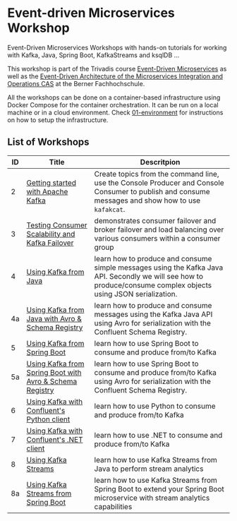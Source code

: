 # Event-driven Microservices Workshop

Event-Driven Microservices Workshops with hands-on tutorials for working with Kafka, Java, Spring Boot, KafkaStreams and ksqlDB ...

This workshop is part of the Trivadis course [Event-Driven Microservices](https://www.trivadis.com/en/training/event-driven-microservices) as well as the [Event-Driven Architecture of the Microservices Integration and Operations CAS](https://www.bfh.ch/de/weiterbildung/cas/microservices-integration-and-operations/) at the Berner Fachhochschule.

All the workshops can be done on a container-based infrastructure using Docker Compose for the container orchestration. It can be run on a local machine or in a cloud environment. Check [01-environment](https://github.com/gschmutz/hadoop-workshop/tree/master/01-environment) for instructions on how to setup the infrastructure.


## List of Workshops

ID  | Title   | Descritpion
------------- | ------------- | -------------
2 | [Getting started with Apache Kafka](./02-working-with-kafka-broker) | Create topics from the command line, use the Console Producer and Console Consumer to publish and consume messages and show how to use `kafakcat`.
3 | [Testing Consumer Scalability and Kafka Failover](./03-understanding-failover)  | demonstrates consumer failover and broker failover and load balancing over various consumers within a consumer group
4 | [Using Kafka from Java](./04-producing-consuming-kafka-with-java)  | learn how to produce and consume simple messages using the Kafka Java API. Secondly we will see how to produce/consume complex objects using JSON serialization.
4a | [Using Kafka from Java with Avro & Schema Registry](./04a-working-with-avro-and-java)  | learn how to produce and consume messages using the Kafka Java API using Avro for serialization with the Confluent Schema Registry.
5 | [Using Kafka from Spring Boot](./05-producing-consuming-kafka-with-springboot)  | learn how to use Spring Boot to consume and produce from/to Kafka
5a | [Using Kafka from Spring Boot with Avro & Schema Registry](./05a-working-with-avro-and-springboot)  | learn how to use Spring Boot to consume and produce from/to Kafka using Avro for serialization with the Confluent Schema Registry.
6 |[Using Kafka with Confluent's Python client](./06-producing-consuming-kafka-with-python)  | learn how to use Python to consume and produce from/to Kafka
7 | [Using Kafka with Confluent's .NET client](./07-producing-consuming-kafka-with-dotnet)  | learn how to use .NET to consume and produce from/to Kafka
8 | [Using Kafka Streams](./07-using-kafka-streams-simple)  | learn how to use Kafka Streams from Java to perform stream analytics
8a | [Using Kafka Streams from Spring Boot](./07a-using-kafka-streams-from-springboot)  | learn how to use Kafka Streams from Spring Boot to extend your Spring Boot microservice with stream analytics capabilities